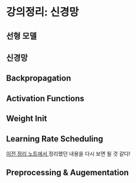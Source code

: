 # 강의정리: 신경망

## 선형 모델

## 신경망

## Backpropagation

## Activation Functions

## Weight Init

## Learning Rate Scheduling

[이전 정리 노트에서 ](https://github.com/ehekafhr/Boostcourse/blob/main/week2/9_09.md) 정리했던 내용을 다시 보면 될 것 같다!

## Preprocessing & Augementation
